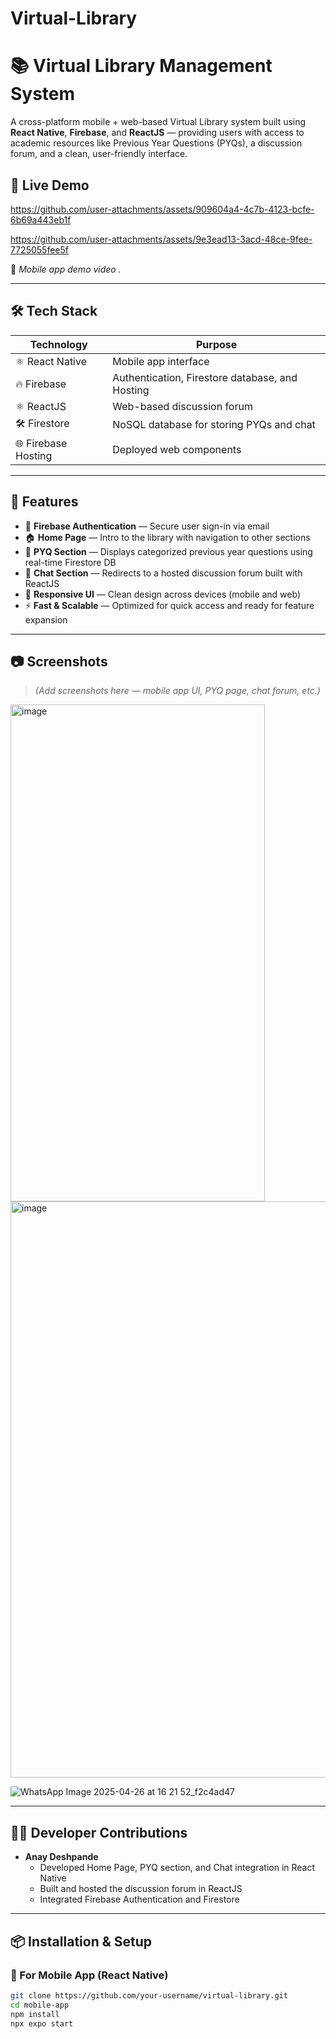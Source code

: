 # Virtual-Library

# 📚 Virtual Library Management System

A cross-platform mobile + web-based Virtual Library system built using **React Native**, **Firebase**, and **ReactJS** — providing users with access to academic resources like Previous Year Questions (PYQs), a discussion forum, and a clean, user-friendly interface.

## 🚀 Live Demo

https://github.com/user-attachments/assets/909604a4-4c7b-4123-bcfe-6b69a443eb1f



https://github.com/user-attachments/assets/9e3ead13-3acd-48ce-9fee-7725055fee5f


  
📱 *Mobile app demo video .*

---

## 🛠️ Tech Stack

| Technology | Purpose |
|------------|---------|
| ⚛️ React Native | Mobile app interface |
| 🔥 Firebase | Authentication, Firestore database, and Hosting |
| ⚛️ ReactJS | Web-based discussion forum |
| 🛠️ Firestore | NoSQL database for storing PYQs and chat |
| 🌐 Firebase Hosting | Deployed web components |

---

## 📱 Features

- 🔐 **Firebase Authentication** — Secure user sign-in via email
- 🏠 **Home Page** — Intro to the library with navigation to other sections
- 📄 **PYQ Section** — Displays categorized previous year questions using real-time Firestore DB
- 💬 **Chat Section** — Redirects to a hosted discussion forum built with ReactJS
- 🌙 **Responsive UI** — Clean design across devices (mobile and web)
- ⚡ **Fast & Scalable** — Optimized for quick access and ready for feature expansion

---

## 📷 Screenshots

> *(Add screenshots here — mobile app UI, PYQ page, chat forum, etc.)*

<img width="407" height="795" alt="image" src="https://github.com/user-attachments/assets/1d110abf-8c3d-47e9-be71-bf797023f409" />
<img width="1941" height="922" alt="image" src="https://github.com/user-attachments/assets/72f7acd7-bcdb-4971-9a86-c7961ab4cf75" />


![WhatsApp Image 2025-04-26 at 16 21 52_f2c4ad47](https://github.com/user-attachments/assets/559beedc-b9eb-4ba3-aa6d-9c4339c4e09c)


---

## 🧑‍💻 Developer Contributions

- **Anay Deshpande**  
  - Developed Home Page, PYQ section, and Chat integration in React Native  
  - Built and hosted the discussion forum in ReactJS  
  - Integrated Firebase Authentication and Firestore  



---

## 📦 Installation & Setup

### 📱 For Mobile App (React Native)
```bash
git clone https://github.com/your-username/virtual-library.git
cd mobile-app
npm install
npx expo start
